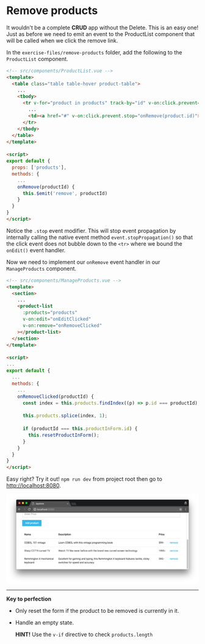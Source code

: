 # Remove products

It wouldn't be a complete **CRUD** app without the Delete.
This is an easy one! Just as before we need to emit an event
to the ProductList component that will be called when we click the remove link.

In the `exercise-files/remove-products` folder, add the following to the `ProductList`
component.

```html
<!-- src/components/ProductList.vue -->
<template>
  <table class="table table-hover product-table">
    ...
    <tbody>
      <tr v-for="product in products" track-by="id" v-on:click.prevent="onEdit">
        ...
        <td><a href="#" v-on:click.prevent.stop="onRemove(product.id)">remove</a></td>
      </tr>
    </tbody>
  </table>
</template>

<script>
export default {
  props: ['products'],
  methods: {
    ...
    onRemove(productId) {
      this.$emit('remove', productId)
    }
  }
}
</script>

```

Notice the `.stop` event modifier. This will stop event propagation by internally
calling the native event method `event.stopPropagation()` so that the click event does
not bubble down to the `<tr>` where we bound the `onEdit()` event handler.

Now we need to implement our `onRemove` event handler in our `ManageProducts` component.

```html
<!-- src/components/ManageProducts.vue -->
<template>
  <section>
    ...
    <product-list
      :products="products"
      v-on:edit="onEditClicked"
      v-on:remove="onRemoveClicked"
    ></product-list>
  </section>
</template>

<script>
...
export default {
  ...
  methods: {
    ...
    onRemoveClicked(productId) {
      const index = this.products.findIndex((p) => p.id === productId);

      this.products.splice(index, 1);

      if (productId === this.productInForm.id) {
        this.resetProductInForm();
      }
    }
  }
}
</script>
```

Easy right? Try it out! `npm run dev` from project root then go to [http://localhost:8080](http://localhost:8080).

![Remove product image](/docs/images/remove-product.png)

---

**Key to perfection**

 * Only reset the form if the product to be removed is currently in it.
 * Handle an empty state.

   **HINT!** Use the `v-if` directive to check `products.length`
